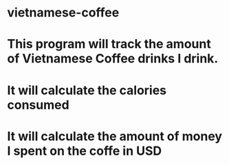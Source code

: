 # vietnamese-coffee
# This program will track the amount of Vietnamese Coffee drinks I drink.  
# It will calculate the calories consumed
# It will calculate the amount of money I spent on the coffe in USD
